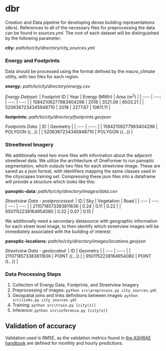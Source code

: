 # dbr
Creation and Data pipeline for developing dense building representations (dbrs). References to all of the necessary files for preprocessing the data can be found in _sources.yml_. The root of each dataset will be distinguished by the following parameter:

**city:** _path/to/city/directory/city\_sources.yml_

### Energy and Footprints
Data should be processed using the format defined by the macro_climate utility, with two files for each region.

**energy:** _path/to/city/directory/energy.csv_

_Energy Dataset:_
| Footprint ID | Year | Energy (MWh) | Area (m<sup>2</sup>) |
| :---         |     ---:      |          ---: | ---: |
| 15842106277983404298   | 2016     | 3521.06    | 6503.21 |
| 5206367234345948710   | 2018     | 2277.87    | 10611.11 |

**footprints:** _path/to/city/directory/footprints.geojson_

_Footprints Data:_
| ID | Geometry |
| :---         |     :---:      |
| 15842106277983404298 | POLYGON ((...)) |
| 5206367234345948710 | POLYGON ((...)) |

### Streetlevel Imagery
We additionally need two more files with information about the adjacent streetlevel data. We utilize the architecture of OneFormer to run panoptic segmentation, which outputs two files for each streetview image. These are saved as a json format, with identifiers mapping the same classes used in the cityscapes training set. Compressing these json files into a dataframe will provide a structure which looks like this:

**panoptic-data:** _path/to/city/directory/images/data.csv_

_Streetview Data - postprocessed:_
| ID | Sky | Vegetation | Road |
| :---         |     ---:      | ---: | ---: |
| 2110718573383811636 | 0.24 | 0.11 | 0.22 |
| 9501152238164954080 | 0.32 | 0.07 | 0.15 |


We additionally need a secondary datasource with geographic information for each street level image, to then identify which streetview images will be immediately associated with the building of interest:

**panoptic-locations:** _path/to/city/directory/images/locations.geojson_

_Streetview Data - geolocated:_
| ID | Geometry |
| :---         |     :---:      |
| 2110718573383811636 | POINT ((...)) |
| 9501152238164954080 | POINT ((...)) |


### Data Processing Steps
1. Collection of Energy Data, Footprints, and Streetview Imagery
2. Preprocessing of images:  `python src\preprocess.py city_sources.yml`
3. Geospatial joins and links definitions between images: `python src\links.py city_sources.yml`
4. Training: `python src\train.py [city(s)]`
5. Inference: `python src\inference.py [city(s)]`

## Validation of accuracy
Validation used is RMSE, as the validation metrics found in [the ASHRAE handbook](http://www.eeperformance.org/uploads/8/6/5/0/8650231/ashrae_guideline_14-2002_measurement_of_energy_and_demand_saving.pdf) are defined for monthly and hourly predictions.
<!-- The error terms were created using the guidance of [this ASHRAE handbook](http://www.eeperformance.org/uploads/8/6/5/0/8650231/ashrae_guideline_14-2002_measurement_of_energy_and_demand_saving.pdf) -->

